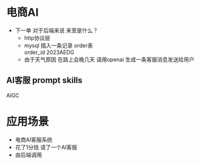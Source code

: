 # 电商AI
- 下一单  对于后端来说 来至是什么？
     - http协议层  
     - mysql 插入一条记录
         order表  
         order_id   2023AEDG
     - 由于天气原因 在路上会晚几天  请用openai 生成一条客服消息发送给用户

## AI客服    prompt skills
   AIGC


# 应用场景  
   - 电商AI客服系统
   - 花了1分钱  请了一个AI客服
   - 由后端调用   